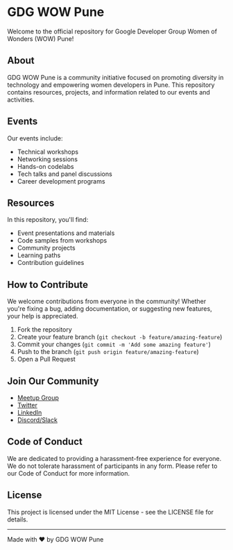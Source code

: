 # GDG WOW Pune

Welcome to the official repository for Google Developer Group Women of Wonders (WOW) Pune!

## About

GDG WOW Pune is a community initiative focused on promoting diversity in technology and empowering women developers in Pune. This repository contains resources, projects, and information related to our events and activities.

## Events

Our events include:
- Technical workshops
- Networking sessions
- Hands-on codelabs
- Tech talks and panel discussions
- Career development programs

## Resources

In this repository, you'll find:
- Event presentations and materials
- Code samples from workshops
- Community projects
- Learning paths
- Contribution guidelines

## How to Contribute

We welcome contributions from everyone in the community! Whether you're fixing a bug, adding documentation, or suggesting new features, your help is appreciated.

1. Fork the repository
2. Create your feature branch (`git checkout -b feature/amazing-feature`)
3. Commit your changes (`git commit -m 'Add some amazing feature'`)
4. Push to the branch (`git push origin feature/amazing-feature`)
5. Open a Pull Request

## Join Our Community

- [Meetup Group](#) 
- [Twitter](#)
- [LinkedIn](#)
- [Discord/Slack](#)

## Code of Conduct

We are dedicated to providing a harassment-free experience for everyone. We do not tolerate harassment of participants in any form. Please refer to our Code of Conduct for more information.

## License

This project is licensed under the MIT License - see the LICENSE file for details.

---

Made with ❤️ by GDG WOW Pune
